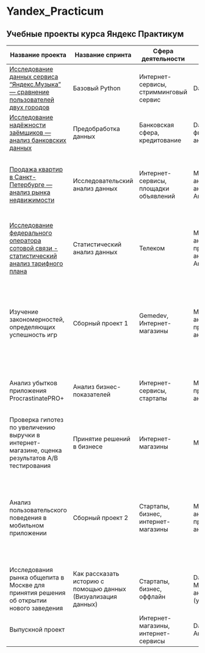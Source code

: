 # Yandex_Practicum
## Учебные проекты курса Яндекс Практикум 

| Название проекта | Название спринта | Сфера деятельности | Направление деятельности | Инструменты, навыки | 
| ---------------- | ---------------- | ------------------------ | ------------------ | -------------- |
|[Исследование данных сервиса “Яндекс.Музыка” — сравнение пользователей двух городов](https://github.com/KittyCorpsegrinder/Yandex_Practicum/blob/main/Yandex_Music/readme.md) | Базовый Python | Интернет-сервисы, стримминговый сервис | Data Analyst | Python, Pandas |
| [Исследование надёжности заёмщиков — анализ банковских данных](https://github.com/KittyCorpsegrinder/Yandex_Practicum/blob/main/Borrower%20reliability%20research/readme.md) | Предобработка данных | Банковская сфера, кредитование | Data Analyst, финансовый аналитик | Предобработка данных, Pyton, Pandas |
| [Продажа квартир в Санкт-Петербурге — анализ рынка недвижимости](https://github.com/KittyCorpsegrinder/Yandex_Practicum/blob/main/Real_Estate_Market_Analysis/readme.md) | Исследовательский анализ данных | Интернет-сервисы, площадки объявлений | Маркетинг-аналитик, Fraud-аналитик, Data Analyst | Python, Pandas, Matplotlib, визуализация данных, предобработка данных, исследовательский анализ |
| [Исследование федерального оператора сотовой связи - статистический анализ тарифного плана](https://github.com/KittyCorpsegrinder/Yandex_Practicum/blob/main/Statistical_data_analysis/readme.md) | Статистический анализ данных | Телеком | Маркетинг-аналитик, продуктовый аналитик, Data Analyst |  Python, Pandas, Matplotlib, NumPy, SciPy, описательная статистика, проверка статистических гипотез |
| Изучение закономерностей, определяющих успешность игр | Сборный проект 1 | Gemedev, Интернет-магазины | Маркетинг-аналитик, продуктовый аналитик | Python, Pandas, Matplotlib, NumPy, предобработка данных, исследовательский анализ данных, описательная статистика, проверка статистических гипотез |
| Анализ убытков приложения ProcrastinatePRO+ | Анализ бизнес-показателей | Интернет-сервисы, стартапы | Маркетинг аналитик, продуктовый аналитик | Python, Pandas, Matplotlib, Seaborn, когортный анализ, юнит-экономика, продуктовые метрики |
| Проверка гипотез по увеличению выручки в интернет-магазине, оценка результатов А/В тестирования | Принятие решений в бизнесе | Интернет-магазины | Маркетинг-аналитик | Python, Pandas, Matplotlib, SciPy, А/В тестирование, проверка статистических гипотез |
| Анализ пользовательского поведения в мобильном приложении | Сборный проект 2 | Стартапы, бизнес, интернет-магазины | Маркетинг-аналитик, продуктовый аналитик | Python, Pandas, Matplotlib, Seaborn, Plotly, А/В тестирование, событийная аналитика, продуктовые метрики, проверка статистических гипотез, визуализация данных |
| Исследования рынка общепита в Москве для принятия решения об открытии нового заведения | Как рассказать историю с помощью данных (Визуализация данных) | Стартапы, бизнес, оффлайн | Data Analyst, Маркетинг-аналитик, Аналитик (универсал) | Python, Pandas, Seaborn, Plotly, визуализация данных | |
| Выпускной проект | | Интернет-магазины, интернет-сервисы | Data Analyst, Аналитик(универсал) | | |
